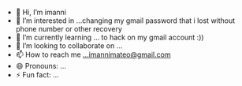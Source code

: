 - 👋 Hi, I’m imanni
- 👀 I’m interested in ...changing my gmail password that i lost without phone number or other recovery 
- 🌱 I’m currently learning ... to hack on my gmail account :))
- 💞️ I’m looking to collaborate on ...
- 📫 How to reach me ...imannimateo@gmail.com
- 😄 Pronouns: ...
- ⚡ Fun fact: ...

<!---
imannimateo/imannimateo is a ✨ special ✨ repository because its `README.md` (this file) appears on your GitHub profile.
You can click the Preview link to take a look at your changes.
--->
